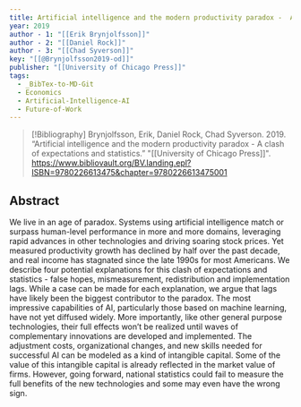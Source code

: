 ```yaml
---
title: Artificial intelligence and the modern productivity paradox -  A clash of expectations and statistics
year: 2019
author - 1: "[[Erik Brynjolfsson]]"
author - 2: "[[Daniel Rock]]"
author - 3: "[[Chad Syverson]]"
key: "[[@Brynjolfsson2019-od]]"
publisher: "[[University of Chicago Press]]"
tags:
  - _BibTex-to-MD-Git
  - Economics
  - Artificial-Intelligence-AI
  - Future-of-Work
---
```


> [!Bibliography]
> Brynjolfsson, Erik, Daniel Rock, Chad Syverson. 2019. “Artificial intelligence and the modern productivity paradox -  A clash of expectations and statistics.” "[[University of Chicago Press]]". https://www.bibliovault.org/BV.landing.epl?ISBN=9780226613475&chapter=9780226613475001

## Abstract
We live in an age of paradox. Systems using artificial intelligence match or surpass human-level performance in more and more domains, leveraging rapid advances in other technologies and driving soaring stock prices. Yet measured productivity growth has declined by half over the past decade, and real income has stagnated since the late 1990s for most Americans. We describe four potential explanations for this clash of expectations and statistics -  false hopes, mismeasurement, redistribution and implementation lags. While a case can be made for each explanation, we argue that lags have likely been the biggest contributor to the paradox. The most impressive capabilities of AI, particularly those based on machine learning, have not yet diffused widely. More importantly, like other general purpose technologies, their full effects won’t be realized until waves of complementary innovations are developed and implemented. The adjustment costs, organizational changes, and new skills needed for successful AI can be modeled as a kind of intangible capital. Some of the value of this intangible capital is already reflected in the market value of firms. However, going forward, national statistics could fail to measure the full benefits of the new technologies and some may even have the wrong sign.